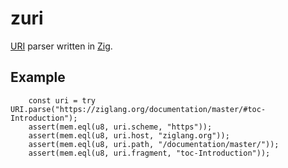 # zuri
[URI](https://en.wikipedia.org/wiki/Uniform_Resource_Identifier) parser written in [Zig](https://ziglang.org/).

## Example
```Zig
    const uri = try URI.parse("https://ziglang.org/documentation/master/#toc-Introduction");
    assert(mem.eql(u8, uri.scheme, "https"));
    assert(mem.eql(u8, uri.host, "ziglang.org"));
    assert(mem.eql(u8, uri.path, "/documentation/master/"));
    assert(mem.eql(u8, uri.fragment, "toc-Introduction"));
```